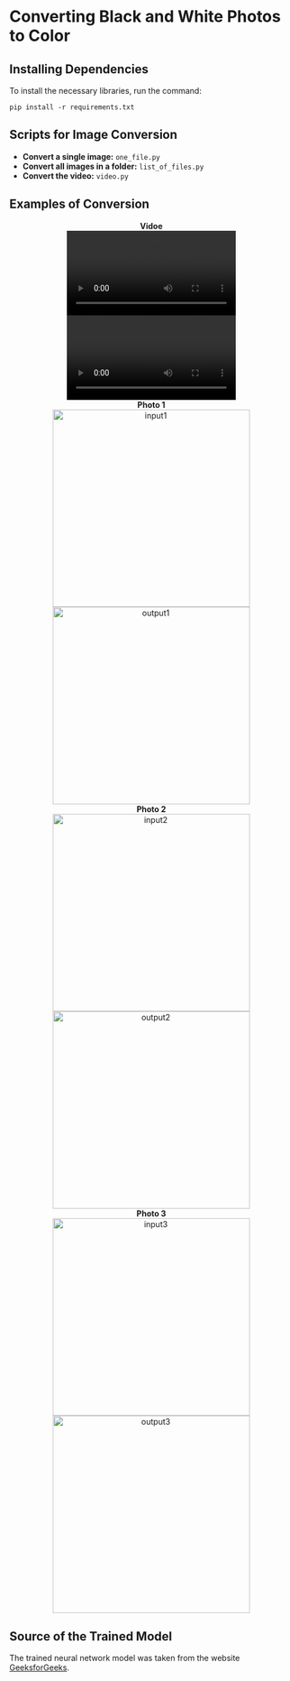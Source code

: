 <h1>Converting Black and White Photos to Color</h1>

<h2>Installing Dependencies</h2>
<p class="requirements">To install the necessary libraries, run the command:</p>
<pre class="requirements"><code>pip install -r requirements.txt</code></pre>

<h2>Scripts for Image Conversion</h2>
<ul>
    <li><strong>Convert a single image:</strong> <code>one_file.py</code></li>
    <li><strong>Convert all images in a folder:</strong> <code>list_of_files.py</code></li>
    <li><strong>Convert the video:</strong> <code>video.py</code></li>
</ul>

<h2>Examples of Conversion</h2>

<div align="center">
    <div>
        <strong>Vidoe</strong><br>
        <video width="300" src="https://github.com/user-attachments/assets/83050367-2d11-4b85-b1f2-4225f16a7677.mp4"></video>
        <video width="300" src="https://github.com/user-attachments/assets/af0818a6-7c30-4360-900c-8869014b5722.mp4"></video>
    </div>
    <div>
        <strong>Photo 1</strong><br>
        <img src="test_input/1.jpg" width="350" alt="input1">
        <img src="test_output/1.jpg" width="350" alt="output1">
    </div>
    <div>
        <strong>Photo 2</strong><br>
        <img src="test_input/2.jpg" width="350" alt="input2">
        <img src="test_output/2.jpg" width="350" alt="output2">
    </div>
    <div>
        <strong>Photo 3</strong><br>
        <img src="test_input/3.jpg" width="350" alt="input3">
        <img src="test_output/3.jpg" width="350" alt="output3">
    </div>
</div>

<h2>Source of the Trained Model</h2>
<p>The trained neural network model was taken from the website <a href="https://www.geeksforgeeks.org/black-and-white-image-colorization-with-opencv-and-deep-learning/" target="_blank">GeeksforGeeks</a>.</p>
